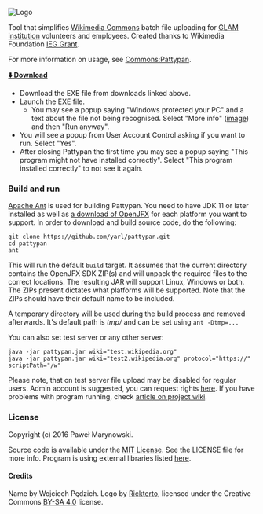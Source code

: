 ![Logo](http://i.imgur.com/Wjti8vi.png)

Tool that simplifies [Wikimedia Commons](https://commons.wikimedia.org/) batch file uploading for [GLAM institution](https://outreach.wikimedia.org/wiki/GLAM) volunteers and employees. Created thanks to Wikimedia Foundation [IEG Grant](https://meta.wikimedia.org/wiki/Grants:IEG/Batch_uploader_for_small_GLAM_projects).

For more information on usage, see [Commons:Pattypan](https://commons.wikimedia.org/wiki/Commons:Pattypan).

__[:arrow_down: Download](https://github.com/Wikimedia-Sverige/pattypan/releases)__

* Download the EXE file from downloads linked above.
* Launch the EXE file.
  * You may see a popup saying "Windows protected your PC" and a text about the file not being recognised. Select "More info" ([image](readme-images/windows-protected-your-pc-more-info.png)) and then "Run anyway".
* You will see a popup from User Account Control asking if you want to run. Select "Yes".
* After closing Pattypan the first time you may see a popup saying "This program might not have installed correctly". Select "This program installed correctly" to not see it again.

### Build and run
[Apache Ant](https://ant.apache.org/) is used for building Pattypan. You need to have JDK 11 or later installed as well as [a download of OpenJFX](https://gluonhq.com/products/javafx/) for each platform you want to support. In order to download and build source code, do the following:

```
git clone https://github.com/yarl/pattypan.git
cd pattypan
ant
```

This will run the default `build` target. It assumes that the current directory contains the OpenJFX SDK ZIP(s) and will unpack the required files to the correct locations. The resulting JAR will support Linux, Windows or both. The ZIPs present dictates what platforms will be supported. Note that the ZIPs should have their default name to be included.

A temporary directory will be used during the build process and removed afterwards. It's default path is *tmp/* and can be set using `ant -Dtmp=...`

You can also set test server or any other server:

```
java -jar pattypan.jar wiki="test.wikipedia.org"
java -jar pattypan.jar wiki="test2.wikipedia.org" protocol="https://" scriptPath="/w"

```

Please note, that on test server file upload may be disabled for regular users. Admin account is suggested, you can request rights [here](https://test.wikipedia.org/wiki/Wikipedia:Requests/Permissions). If you have problems with program running, check [article on project wiki](https://github.com/yarl/pattypan/wiki/Run).

### License
Copyright (c) 2016 Paweł Marynowski.

Source code is available under the [MIT License](https://github.com/yarl/pattypan/blob/master/LICENSE). See the LICENSE file for more info. Program is using external libraries listed [here](https://github.com/yarl/pattypan/tree/master/lib).

#### Credits
Name by Wojciech Pędzich. Logo by [Rickterto](//commons.wikimedia.org/wiki/User:Rickterto), licensed under the Creative Commons [BY-SA 4.0](https://creativecommons.org/licenses/by-sa/4.0/deed.en) license.


